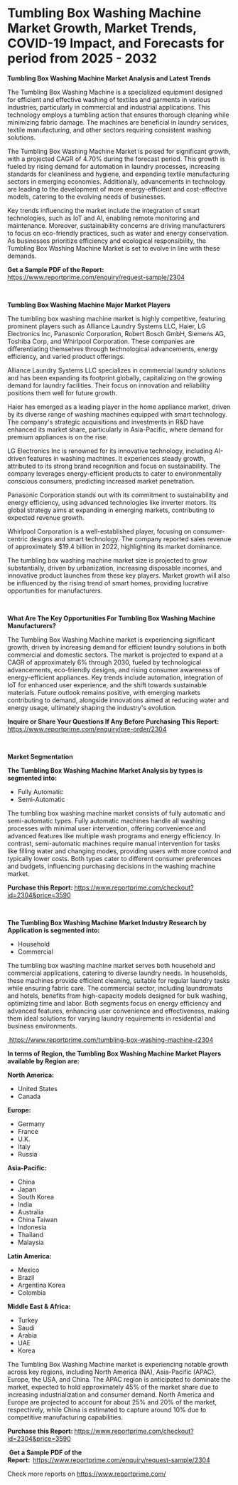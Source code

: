 <p><h1>Tumbling Box Washing Machine Market Growth, Market Trends, COVID-19 Impact, and Forecasts for period from 2025 - 2032</h1></p><p><strong>Tumbling Box Washing Machine Market Analysis and Latest Trends</strong></p>
<p><p>The Tumbling Box Washing Machine is a specialized equipment designed for efficient and effective washing of textiles and garments in various industries, particularly in commercial and industrial applications. This technology employs a tumbling action that ensures thorough cleaning while minimizing fabric damage. The machines are beneficial in laundry services, textile manufacturing, and other sectors requiring consistent washing solutions.</p><p>The Tumbling Box Washing Machine Market is poised for significant growth, with a projected CAGR of 4.70% during the forecast period. This growth is fueled by rising demand for automation in laundry processes, increasing standards for cleanliness and hygiene, and expanding textile manufacturing sectors in emerging economies. Additionally, advancements in technology are leading to the development of more energy-efficient and cost-effective models, catering to the evolving needs of businesses.</p><p>Key trends influencing the market include the integration of smart technologies, such as IoT and AI, enabling remote monitoring and maintenance. Moreover, sustainability concerns are driving manufacturers to focus on eco-friendly practices, such as water and energy conservation. As businesses prioritize efficiency and ecological responsibility, the Tumbling Box Washing Machine Market is set to evolve in line with these demands.</p></p>
<p><strong>Get a Sample PDF of the Report:&nbsp;</strong> <a href="https://www.reportprime.com/enquiry/request-sample/2304?utm_campaign=2892&utm_medium=2&utm_source=Github&utm_content=ia&utm_term=18032025&utm_id=tumbling-box-washing-machine">https://www.reportprime.com/enquiry/request-sample/2304</a></p>
<p>&nbsp;</p>
<p><strong>Tumbling Box Washing Machine Major Market Players</strong></p>
<p><p>The tumbling box washing machine market is highly competitive, featuring prominent players such as Alliance Laundry Systems LLC, Haier, LG Electronics Inc, Panasonic Corporation, Robert Bosch GmbH, Siemens AG, Toshiba Corp, and Whirlpool Corporation. These companies are differentiating themselves through technological advancements, energy efficiency, and varied product offerings.</p><p>Alliance Laundry Systems LLC specializes in commercial laundry solutions and has been expanding its footprint globally, capitalizing on the growing demand for laundry facilities. Their focus on innovation and reliability positions them well for future growth.</p><p>Haier has emerged as a leading player in the home appliance market, driven by its diverse range of washing machines equipped with smart technology. The company's strategic acquisitions and investments in R&D have enhanced its market share, particularly in Asia-Pacific, where demand for premium appliances is on the rise.</p><p>LG Electronics Inc is renowned for its innovative technology, including AI-driven features in washing machines. It experiences steady growth, attributed to its strong brand recognition and focus on sustainability. The company leverages energy-efficient products to cater to environmentally conscious consumers, predicting increased market penetration.</p><p>Panasonic Corporation stands out with its commitment to sustainability and energy efficiency, using advanced technologies like inverter motors. Its global strategy aims at expanding in emerging markets, contributing to expected revenue growth.</p><p>Whirlpool Corporation is a well-established player, focusing on consumer-centric designs and smart technology. The company reported sales revenue of approximately $19.4 billion in 2022, highlighting its market dominance. </p><p>The tumbling box washing machine market size is projected to grow substantially, driven by urbanization, increasing disposable incomes, and innovative product launches from these key players. Market growth will also be influenced by the rising trend of smart homes, providing lucrative opportunities for manufacturers.</p></p>
<p>&nbsp;</p>
<p><strong>What Are The Key Opportunities For Tumbling Box Washing Machine Manufacturers?</strong></p>
<p><p>The Tumbling Box Washing Machine market is experiencing significant growth, driven by increasing demand for efficient laundry solutions in both commercial and domestic sectors. The market is projected to expand at a CAGR of approximately 6% through 2030, fueled by technological advancements, eco-friendly designs, and rising consumer awareness of energy-efficient appliances. Key trends include automation, integration of IoT for enhanced user experience, and the shift towards sustainable materials. Future outlook remains positive, with emerging markets contributing to demand, alongside innovations aimed at reducing water and energy usage, ultimately shaping the industry's evolution.</p></p>
<p><strong>Inquire or Share Your Questions If Any Before Purchasing This Report:</strong> <a href="https://www.reportprime.com/enquiry/pre-order/2304?utm_campaign=2892&utm_medium=2&utm_source=Github&utm_content=ia&utm_term=18032025&utm_id=tumbling-box-washing-machine">https://www.reportprime.com/enquiry/pre-order/2304</a></p>
<p>&nbsp;</p>
<p><strong>Market Segmentation</strong></p>
<p><strong>The Tumbling Box Washing Machine Market Analysis by types is segmented into:</strong></p>
<p><ul><li>Fully Automatic</li><li>Semi-Automatic</li></ul></p>
<p><p>The tumbling box washing machine market consists of fully automatic and semi-automatic types. Fully automatic machines handle all washing processes with minimal user intervention, offering convenience and advanced features like multiple wash programs and energy efficiency. In contrast, semi-automatic machines require manual intervention for tasks like filling water and changing modes, providing users with more control and typically lower costs. Both types cater to different consumer preferences and budgets, influencing purchasing decisions in the washing machine market.</p></p>
<p><strong>Purchase this Report:&nbsp;</strong><a href="https://www.reportprime.com/checkout?id=2304&price=3590&utm_campaign=2892&utm_medium=2&utm_source=Github&utm_content=ia&utm_term=18032025&utm_id=tumbling-box-washing-machine">https://www.reportprime.com/checkout?id=2304&price=3590</a></p>
<p>&nbsp;</p>
<p><strong>The Tumbling Box Washing Machine Market Industry Research by Application is segmented into:</strong></p>
<p><ul><li>Household</li><li>Commercial</li></ul></p>
<p><p>The tumbling box washing machine market serves both household and commercial applications, catering to diverse laundry needs. In households, these machines provide efficient cleaning, suitable for regular laundry tasks while ensuring fabric care. The commercial sector, including laundromats and hotels, benefits from high-capacity models designed for bulk washing, optimizing time and labor. Both segments focus on energy efficiency and advanced features, enhancing user convenience and effectiveness, making them ideal solutions for varying laundry requirements in residential and business environments.</p></p>
<p><a href="https://www.reportprime.com/tumbling-box-washing-machine-r2304?utm_campaign=2892&utm_medium=2&utm_source=Github&utm_content=ia&utm_term=18032025&utm_id=tumbling-box-washing-machine">&nbsp;https://www.reportprime.com/tumbling-box-washing-machine-r2304</a></p>
<p><strong>In terms of Region, the Tumbling Box Washing Machine Market Players available by Region are:</strong></p>
<p>
    <p> <strong> North America: </strong>
        <ul>
            <li>United States</li>
            <li>Canada</li>
        </ul>
        </p> 
    <p> <strong> Europe: </strong>
        <ul>
            <li>Germany</li>
            <li>France</li>
            <li>U.K.</li>
            <li>Italy</li>
            <li>Russia</li>
        </ul>
        </p> 
    <p> <strong> Asia-Pacific: </strong>
        <ul>
            <li>China</li>
            <li>Japan</li>
            <li>South Korea</li>
            <li>India</li>
            <li>Australia</li>
            <li>China Taiwan</li>
            <li>Indonesia</li>
            <li>Thailand</li>
            <li>Malaysia</li>
        </ul>
        </p> 
    <p> <strong> Latin America: </strong>
        <ul>
            <li>Mexico</li>
            <li>Brazil</li>
            <li>Argentina Korea</li>
            <li>Colombia</li>
        </ul>
        </p> 
    <p> <strong> Middle East & Africa: </strong>
        <ul>
            <li>Turkey</li>
            <li>Saudi</li>
            <li>Arabia</li>
            <li>UAE</li>
            <li>Korea</li>
        </ul>
    </p>
    </p>
<p><p>The Tumbling Box Washing Machine market is experiencing notable growth across key regions, including North America (NA), Asia-Pacific (APAC), Europe, the USA, and China. The APAC region is anticipated to dominate the market, expected to hold approximately 45% of the market share due to increasing industrialization and consumer demand. North America and Europe are projected to account for about 25% and 20% of the market, respectively, while China is estimated to capture around 10% due to competitive manufacturing capabilities.</p></p>
<p><strong>Purchase this Report: </strong><a href="https://www.reportprime.com/checkout?id=2304&price=3590&utm_campaign=2892&utm_medium=2&utm_source=Github&utm_content=ia&utm_term=18032025&utm_id=tumbling-box-washing-machine">https://www.reportprime.com/checkout?id=2304&price=3590</a></p>
<p>&nbsp;<strong>Get a Sample PDF of the Report:&nbsp;&nbsp;</strong><a href="https://www.reportprime.com/enquiry/request-sample/2304?utm_campaign=2892&utm_medium=2&utm_source=Github&utm_content=ia&utm_term=18032025&utm_id=tumbling-box-washing-machine">https://www.reportprime.com/enquiry/request-sample/2304</a></p>
<p><strong></strong></p>
<p>Check more reports on <a href="https://www.reportprime.com/?utm_campaign=2892&utm_medium=2&utm_source=Github&utm_content=ia&utm_term=18032025&utm_id=tumbling-box-washing-machine">https://www.reportprime.com/</a></p>